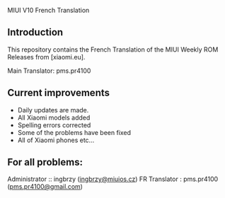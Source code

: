 MIUI V10 French Translation

## Introduction

This repository contains the French Translation of the MIUI Weekly ROM Releases from [xiaomi.eu].

Main Translator:
pms.pr4100

## Current improvements

* Daily updates are made.
* All Xiaomi models added
* Spelling errors corrected
* Some of the problems have been fixed
* All of Xiaomi phones etc...

## For all problems:
Administrator :: ingbrzy (ingbrzy@miuios.cz)
FR Translator : pms.pr4100 (pms.pr4100@gmail.com)
